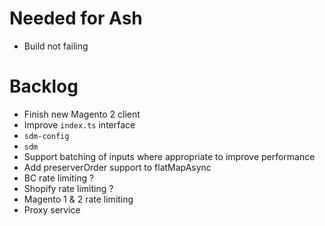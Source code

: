 # Needed for Ash

- Build not failing

# Backlog

- Finish new Magento 2 client
- Improve `index.ts` interface
- `sdm-config`
- `sdm`
- Support batching of inputs where appropriate to improve performance
- Add preserverOrder support to flatMapAsync
- BC rate limiting ?
- Shopify rate limiting ?
- Magento 1 & 2 rate limiting
- Proxy service
